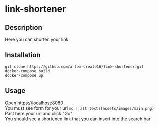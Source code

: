 # link-shortener
## Description
Here you can shorten your link
## Installation
```
git clone https://github.com/artem-create16/link-shortener.git
docker-compose build
docker-compose up
```
## Usage
Open https://localhost:8080 <br />
You must see form for your url
    ```md
    ![alt text](assets/images/main.png)
    ```
Past here your url and click "Go" <br />
You should see a shortened link that you can insert into the search bar
